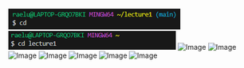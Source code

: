 ![Image](cd_no_arg.png)
![Image](cd_directory.png)
![Image]()
![Image]()
![Image]()
![Image]()
![Image]()
![Image]()
![Image]()
